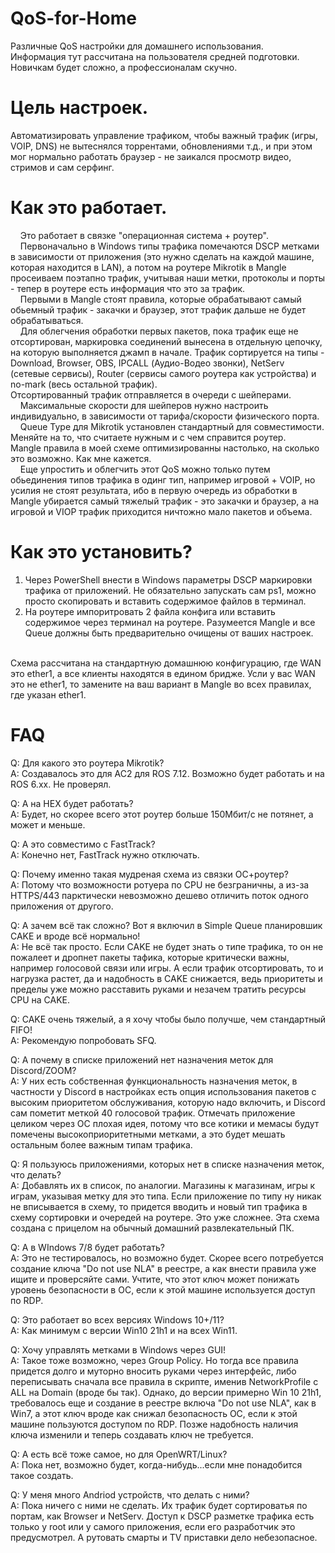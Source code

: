 # QoS-for-Home
Различные QoS настройки для домашнего использования.<br>
Информация тут рассчитана на пользователя средней подготовки.<br>
Новичкам будет сложно, а профессионалам скучно.<br>

# Цель настроек.

Автоматизировать управление трафиком, чтобы важный трафик (игры, VOIP, DNS) не вытеснялся торрентами, обновлениями т.д., и при этом мог нормально работать браузер - не заикался просмотр видео, стримов и сам серфинг.

# Как это работает.
&nbsp;&nbsp;&nbsp;&nbsp;Это работает в связке "операционная система + роутер".<br>
&nbsp;&nbsp;&nbsp;&nbsp;Первоначально в Windows типы трафика помечаются DSCP метками в зависимости от приложения (это нужно сделать на каждой машине, которая находится в LAN), а потом на роутере Mikrotik в Mangle просеиваем поэтапно трафик, учитывая наши метки, протоколы и порты - тепер в роутере есть информация что это за трафик.<br>
&nbsp;&nbsp;&nbsp;&nbsp;Первыми в Mangle стоят правила, которые обрабатывают самый обьемный трафик - закачки и браузер, этот трафик дальше не будет обрабатываться.<br>
&nbsp;&nbsp;&nbsp;&nbsp;Для облегчения обработки первых пакетов, пока трафик еще не отсортирован, маркировка соединений вынесена в отдельную цепочку, на которую выполняется джамп в начале.
Трафик сортируется на типы - Download, Browser, OBS, IPCALL (Аудио-Водео звонки), NetServ (сетевые сервисы), Router (сервисы самого роутера как устройства) и no-mark (весь остальной трафик).<br>
Отсортированный трафик отправляется в очереди с шейперами. <br>
&nbsp;&nbsp;&nbsp;&nbsp;Максимальные скорости для шейперов нужно настроить индивидуально, в зависимости от тарифа/скорости физического порта.<br>
&nbsp;&nbsp;&nbsp;&nbsp;Queue Type для Mikrotik установлен стандартный для совместимости. Меняйте на то, что считаете нужным и с чем справится роутер.<br>
Mangle правила в моей схеме оптимизированны настолько, на сколько это возможно. Как мне кажется.<br>
&nbsp;&nbsp;&nbsp;&nbsp;Еще упростить и облегчить этот QoS можно только путем обьединения типов трафика в одинг тип, например игровой + VOIP, но усилия не стоят результата, ибо в первую очередь из обработки в Mangle убирается самый тяжелый трафик - это закачки и браузер, а на игровой и VIOP трафик приходится ничтожно мало пакетов и объема.<br>

# Как это установить?

1. Через PowerShell внести в Windows параметры  DSCP маркировки трафика от приложений. Не обязательно запускать сам ps1, можно просто скопировать и вставить содержимое файлов в терминал.<br>
2. На роутере импоритровать 2 файла конфига или вставить содержимое через терминал на роутере. Разумеется Mangle и все Queue должны быть предварительно очищены от ваших настроек.<br>
<br>
Схема рассчитана на стандартную домашнюю конфигурацию, где WAN это ether1, а все клиенты находятся в едином бридже. Усли у вас WAN  это не ether1, то замените на ваш вариант в Mangle во всех правилах, где указан ether1. <br>

# FAQ

Q: Для какого это роутера Mikrotik?<br>
A: Создавалось это для АС2 для ROS 7.12. Возможно будет работать и на ROS 6.xx. Не проверял.<br>

Q: А на HEX будет работать?<br>
A: Будет, но скорее всего этот роутер больше 150Мбит/с не потянет, а может и меньше.<br>

Q: А это совместимо с FastTrack?<br>
A: Конечно нет, FastTrack нужно отключать.<br>

Q: Почему именно такая мудреная схема из связки ОС+роутер?<br>
A: Потому что возможности ротуера по CPU не безграничны, а из-за HTTPS/443 парктически невозможно дешево отличить поток одного приложения от другого.<br>

Q: А зачем всё так сложно? Вот я включил в Simple Queue планировшик CAKE и вроде всё нормально!<br>
A: Не всё так просто. Если CAKE не будет знать о типе трафика, то он не пожалеет и дропнет пакеты тафика, которые критически важны, например голосовой связи или игры. А если трафик отсортировать, то и нагрузка растет, да и надобность в CAKE снижается, ведь приоритеты и пределы уже можно расставить руками и незачем тратить ресурсы CPU на CAKE.<br>

Q: CAKE очень тяжелый, а я хочу чтобы было получше, чем стандартный FIFO!<br>
A: Рекомендую попробовать SFQ.<br>

Q: А почему в списке приложений нет назначения меток для Discord/ZOOM?<br>
A: У них есть собственная функциональность назначения меток, в частности у Discord в настройках есть опция использования пакетов с высоким приоритетом обслуживания, которую надо включить, и Discord сам пометит меткой 40 голосовой трафик. Отмечать приложение целиком через ОС плохая идея, потому что все котики и мемасы будут помечены высокоприоритетными метками, а это будет мешать остальным более важным типам трафика.<br>

Q: Я пользуюсь приложениями, которых нет в списке назначения меток, что делать?<br>
A: Добавлять их в список, по аналогии. Магазины к магазинам, игры к играм, указывая метку для это типа. Если приложение по типу ну никак не вписывается в схему, то придется вводить и новый тип трафика в схему сортировки и очередей на роутере. Это уже сложнее. Эта схема создана с прицелом на обычный домашний развлекательный ПК.<br>

Q: А в WIndows 7/8 будет работать?<br>
A: Это не тестировалось, но возможно будет. Скорее всего потребуется создание ключа "Do not use NLA" в реестре, а как внести правила уже ищите и проверсяйте сами. Учтите, что этот ключ может понижать уровень безопасности в OC, если к этой машине используется доступ по RDP.<br>

Q: Это работает во всех версиях Windows 10+/11?<br>
A: Как минимум с версии Win10 21h1 и на всех Win11. <br>

Q: Хочу управлять метками в Windows через GUI!<br>
A: Такое тоже возможно, через Group Policy. Но тогда все правила придется долго и муторно вносить руками через интерфейс, либо переписывать сначала все правила в скрипте, именив NetworkProfile с ALL на Domain (вроде бы так). Однако, до версии примерно Win 10 21h1, требовалось еще и создание в реестре включа "Do not use NLA", как в Win7, а этот ключ вроде как снижал безопасность ОС, если к этой машине пользуются доступом по RDP. Позже надобность наличия ключа изменили и теперь создавать ключ не требуется.<br>

Q: А есть всё тоже самое, но для OpenWRT/Linux?<br>
A: Пока нет, возможно будет, когда-нибудь...если мне понадобится такое создать.<br>

Q: У меня много Andriod устройств, что делать с ними? <br>
A: Пока ничего с ними не сделать. Их трафик будет сортироватья по портам, как Browser и NetServ. Доступ к DSCP разметке трафика есть только у root или у самого приложения, если его разработчик это предусмотрел. А рутовать смарты и TV приставки дело небезопасное. <br>
